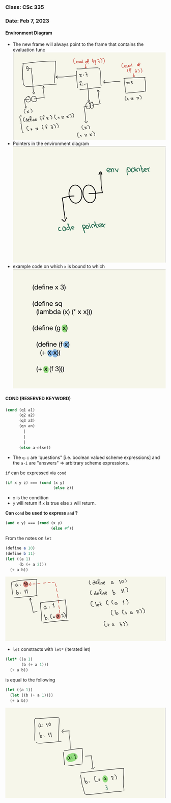 ### Class: CSc 335
### Date: Feb 7, 2023

#### Environment Diagram 
- The new frame will always point to the frame that contains the evaluation func 
![Environment Diagram](images/env-diagram.jpeg)
- Pointers in the environment diagram 
![Pointer in env diagram](images/pointers.jpeg)
- example code on which `x` is bound to which
![Scheme code](images/scheme-code.jpeg)

#### COND (RESERVED KEYWORD)
```scheme
(cond (q1 a1)
      (q2 a2)
      (q3 a3)
      (qn an)
        |
        |
        |
      (else a-else))
```
- The `q-i` are 'questions" [i.e. boolean valued scheme expressions] and the `a-i` are "answers" => arbitrary scheme expressions. 

`if` can be expressed via `cond`
```scheme
(if x y z) === (cond (x y)
                     (else z))
```
- `x` is the condition 
- `y` will return if `x` is true else `z` will return.

**Can `cond` be used to express `and` ?**
```scheme
(and x y) === (cond (x y)
                    (else #f))
```

From the notes on `let`
```scheme
(define a 10)
(define b 11)
(let ((a 1)
      (b (+ a 2)))
  (+ a b))
```
![let env diagram](images/let-env-diagram.jpeg)

- `let` constracts with `let*` (iterated let)

```scheme
(let* ((a 1)
       (b (+ a 1)))
  (+ a b))
```
is equal to the following 
```scheme 
(let ((a 1))
  (let ((b (+ a 1))))
  (+ a b))
```

![let* env diagram](images/let*-env-diagram.jpeg)